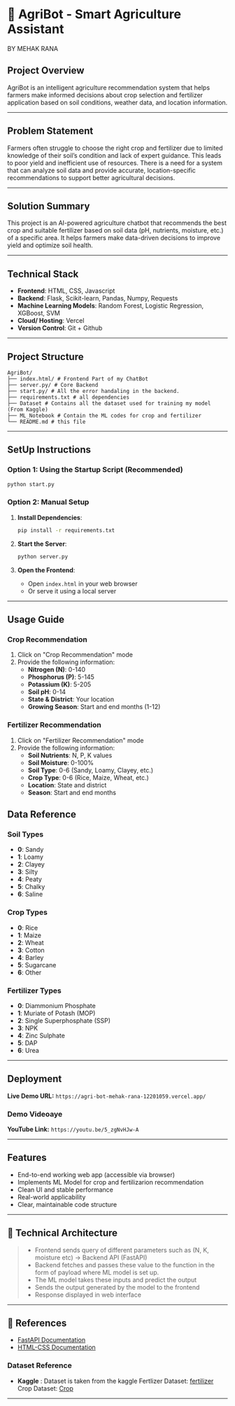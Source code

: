 # 🌾 AgriBot - Smart Agriculture Assistant

BY MEHAK RANA

## Project Overview
AgriBot is an intelligent agriculture recommendation system that helps farmers make informed decisions about crop selection and fertilizer application based on soil conditions, weather data, and location information.

---

## Problem Statement
Farmers often struggle to choose the right crop and fertilizer due to limited knowledge of their soil’s condition and lack of expert guidance. This leads to poor yield and inefficient use of resources. There is a need for a system that can analyze soil data and provide accurate, location-specific recommendations to support better agricultural decisions.

---

## Solution Summary
This project is an AI-powered agriculture chatbot that recommends the best crop and suitable fertilizer based on soil data (pH, nutrients, moisture, etc.) of a specific area. It helps farmers make data-driven decisions to improve yield and optimize soil health.

---

## Technical Stack

- **Frontend**: HTML, CSS, Javascript
- **Backend**: Flask, Scikit-learn, Pandas, Numpy, Requests
- **Machine Learning Models**: Random Forest, Logistic Regression, XGBoost, SVM
- **Cloud/ Hosting**: Vercel
- **Version Control**: Git + Github

---

## Project Structure

```
AgriBot/
├── index.html/ # Frontend Part of my ChatBot
├── server.py/ # Core Backend
├── start.py/ # All the error handaling in the backend.
├── requirements.txt # all dependencies
├── Dataset # Contains all the dataset used for training my model (From Kaggle)
├── ML_Notebook # Contain the ML codes for crop and fertilizer 
└── README.md # this file
```


---



## SetUp Instructions 

### Option 1: Using the Startup Script (Recommended)
```bash
python start.py
```

### Option 2: Manual Setup
1. **Install Dependencies**:
   ```bash
   pip install -r requirements.txt
   ```

2. **Start the Server**:
   ```bash
   python server.py
   ```

3. **Open the Frontend**:
   - Open `index.html` in your web browser
   - Or serve it using a local server


---

## Usage Guide

### Crop Recommendation
1. Click on "Crop Recommendation" mode
2. Provide the following information:
   - **Nitrogen (N)**: 0-140
   - **Phosphorus (P)**: 5-145  
   - **Potassium (K)**: 5-205
   - **Soil pH**: 0-14
   - **State & District**: Your location
   - **Growing Season**: Start and end months (1-12)

### Fertilizer Recommendation
1. Click on "Fertilizer Recommendation" mode
2. Provide the following information:
   - **Soil Nutrients**: N, P, K values
   - **Soil Moisture**: 0-100%
   - **Soil Type**: 0-6 (Sandy, Loamy, Clayey, etc.)
   - **Crop Type**: 0-6 (Rice, Maize, Wheat, etc.)
   - **Location**: State and district
   - **Season**: Start and end months



## Data Reference

### Soil Types
- **0**: Sandy
- **1**: Loamy  
- **2**: Clayey
- **3**: Silty
- **4**: Peaty
- **5**: Chalky
- **6**: Saline

### Crop Types
- **0**: Rice
- **1**: Maize
- **2**: Wheat
- **3**: Cotton
- **4**: Barley
- **5**: Sugarcane
- **6**: Other

### Fertilizer Types
- **0**: Diammonium Phosphate
- **1**: Muriate of Potash (MOP)
- **2**: Single Superphosphate (SSP)
- **3**: NPK
- **4**: Zinc Sulphate
- **5**: DAP
- **6**: Urea

---

## Deployment
**Live Demo URL:**
`https://agri-bot-mehak-rana-12201059.vercel.app/`

### Demo Videoaye
**YouTube Link:**
`https://youtu.be/5_zgNvHJw-A`

---

## Features
- End-to-end working web app (accessible via browser)
- Implements ML Model for crop and fertilizarion recommendation
- Clean UI and stable performance
- Real-world applicability
- Clear, maintainable code structure

---

## 🧩 Technical Architecture
> - Frontend sends query of different parameters such as (N, K, moisture etc) → Backend API (FastAPI)
> - Backend fetches and passes these value to the function in the form of payload where ML model is set up.
> - The ML model takes these inputs and predict the output
> - Sends the output generated by the model to the frontend
> - Response displayed in web interface

---

## 🧾 References
- [FastAPI Documentation](https://fastapi.tiangolo.com/) 
- [HTML-CSS Documentation](https://developer.mozilla.org/en-US/docs/Web/HTML)

### Dataset Reference
- **Kaggle** : Dataset is taken from the kaggle 
Fertlizer Dataset: [fertilizer](https://www.kaggle.com/datasets/gdabhishek/fertilizer-prediction)
Crop Dataset: [Crop](https://www.kaggle.com/datasets/atharvaingle/crop-recommendation-dataset)

---

